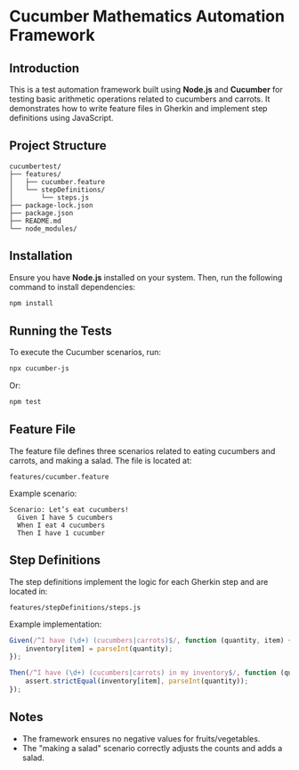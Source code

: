 # Cucumber Mathematics Automation Framework

## Introduction
This is a test automation framework built using **Node.js** and **Cucumber** for testing basic arithmetic operations related to cucumbers and carrots. It demonstrates how to write feature files in Gherkin and implement step definitions using JavaScript.

## Project Structure
```
cucumbertest/
├── features/
│   ├── cucumber.feature
│   └── stepDefinitions/
│       └── steps.js
├── package-lock.json
├── package.json
├── README.md
└── node_modules/
```

## Installation
Ensure you have **Node.js** installed on your system. Then, run the following command to install dependencies:

```bash
npm install
```

## Running the Tests
To execute the Cucumber scenarios, run:

```bash
npx cucumber-js
```
Or:

```bash
npm test
```

## Feature File
The feature file defines three scenarios related to eating cucumbers and carrots, and making a salad. The file is located at:
```
features/cucumber.feature
```
Example scenario:
```gherkin
Scenario: Let’s eat cucumbers!
  Given I have 5 cucumbers
  When I eat 4 cucumbers
  Then I have 1 cucumber
```

## Step Definitions
The step definitions implement the logic for each Gherkin step and are located in:
```
features/stepDefinitions/steps.js
```
Example implementation:
```javascript
Given(/^I have (\d+) (cucumbers|carrots)$/, function (quantity, item) {
    inventory[item] = parseInt(quantity);
});

Then(/^I have (\d+) (cucumbers|carrots) in my inventory$/, function (quantity, item) {
    assert.strictEqual(inventory[item], parseInt(quantity));
});
```

## Notes
- The framework ensures no negative values for fruits/vegetables.
- The "making a salad" scenario correctly adjusts the counts and adds a salad.
 